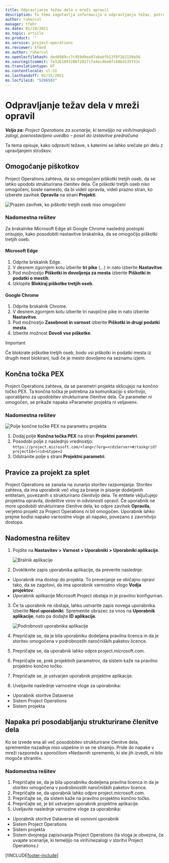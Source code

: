 ```yaml
---
title: Odpravljanje težav dela v mreži opravil
description: Ta tema zagotavlja informacije o odpravljanju težav, potrebne pri delu v mreži opravil.
author: ruhercul
manager: tfehr
ms.date: 01/19/2021
ms.topic: article
ms.product: ''
ms.service: project-operations
ms.reviewer: kfend
ms.author: ruhercul
ms.openlocfilehash: dedd989cc7c959d9ea97a0abfb13f8f1b2150a56
ms.sourcegitcommit: fa32b1893286f20271fa4ec4be8fc68bd135f53c
ms.translationtype: HT
ms.contentlocale: sl-SI
ms.lasthandoff: 02/15/2021
ms.locfileid: "5286583"
---
```

# <a name="troubleshoot-working-in-the-task-grid"></a>Odpravljanje težav dela v mreži opravil 

_**Velja za:** Project Operations za scenarije, ki temeljijo na virih/manjkajoči zalogi, poenostavljeno uvedbo – posel do izstavitve predračuna_

Ta tema opisuje, kako odpraviti težave, s katerimi se lahko srečate pri delu z upravljanjem stroškov.

## <a name="enable-cookies"></a>Omogočanje piškotkov

Project Operations zahteva, da so omogočeni piškotki tretjih oseb, da se lahko upodobi strukturirana členitev dela. Če piškotki tretjih oseb niso omogočeni, boste namesto, da bi videli opravila, videli prazno stran, ko izberete zavihek **Opravila** na strani **Projekti**.

![Prazen zavihek, ko piškotki tretjih oseb niso omogočeni](media/blankschedule.png)


### <a name="workaround"></a>Nadomestna rešitev
Za brskalnike Microsoft Edge ali Google Chrome naslednji postopki orisujejo, kako posodobiti nastavitve brskalnika, da se omogočijo piškotki tretjih oseb.

#### <a name="microsoft-edge"></a>Microsoft Edge

1. Odprite brskalnik Edge.
2. V desnem zgornjem kotu izberite **tri pike** (...) in nato izberite **Nastavitve**.
3. Pod možnostjo **Piškotki in dovoljenja za mesta** izberite **Piškotki in podatki o mestih**.
4. Izklopite **Blokiraj piškotke tretjih oseb**.

#### <a name="google-chrome"></a>Google Chrome

1. Odprite brskalnik Chrome.
2. V desnem zgornjem kotu izberite tri navpične pike in nato izberite **Nastavitve**.
3. Pod možnostjo **Zasebnost in varnost** izberite **Piškotki in drugi podatki mesta**.
4. Izberite možnost **Dovoli vse piškotke**.

> [!IMPORTANT]
> Če blokirate piškotke tretjih oseb, bodo vsi piškotki in podatki mesta iz drugih mest blokirani, tudi če je mesto dovoljeno na seznamu izjem.

## <a name="pex-endpoint"></a>Končna točka PEX

Project Operations zahteva, da se parametri projekta sklicujejo na končno točko PEX. Ta končna točka je potrebna za komunikacijo s storitvijo, uporabljeno za upodobitev strukturirane členitve dela. Če parameter ni omogočen, se prikaže napaka »Parameter projekta ni veljaven«. 

### <a name="workaround"></a>Nadomestna rešitev
 ![Polje končne točke PEX na parametru projekta](media/projectparameter.png)

1. Dodaj polje **Končna točka PEX** na stran **Projektni parametri**.
2. Posodobi polje z naslednjo vrednostjo: `https://project.microsoft.com/<lang>/?org=<cdsServer>#/taskgrid?projectId=\<id>&type=2`
3. Odstranite polje s strani **Projektni parametri**.

## <a name="privileges-for-project-for-the-web"></a>Pravice za projekt za splet

Project Operations se zanaša na zunanjo storitev razporejanja. Storitev zahteva, da ima uporabnik več vlog za branje in pisanje dodeljenih entitetam, povezanih s strukturirano členitvijo dela. Te entitete vključujejo projektna opravila, dodelitve virov in odvisnosti opravil. Če uporabnik ne more upodobiti strukturirane členitve dela, ko odpre zavihek **Opravila**, verjetno projekt za Project Operations ni bil omogočen. Uporabnik lahko prejme bodisi napako varnostne vloge ali napako, povezano z zavrnitvijo dostopa.


## <a name="workaround"></a>Nadomestna rešitev

1. Pojdite na **Nastavitev > Varnost > Uporabniki > Uporabniki aplikacije**.  

   ![Bralnik aplikacije](media/applicationuser.jpg)
   
2. Dvokliknite zapis uporabnika aplikacije, da preverite naslednje:

 - Uporabnik ima dostop do projekta. To preverjanje se običajno opravi tako, da se zagotovi, da ima uporabnik varnostno vlogo **Vodja projektov**.
 - Uporabnik aplikacije Microsoft Project obstaja in je pravilno konfiguriran.
 
3. Če ta uporabnik ne obstaja, lahko ustvarite zapis novega uporabnika. Izberite **Novi uporabniki**. Spremenite obrazec za vnos na **Uporabnik aplikacije**, nato pa dodajte **ID aplikacije**.

   ![Podrobnosti uporabnika aplikacije](media/applicationuserdetails.jpg)

4. Prepričajte se, da je bila uporabniku dodeljena pravilna licenca in da je storitev omogočena v podrobnostih naročniških paketov licence.
5. Prepričajte se, da uporabnik lahko odpre project.microsoft.com.
6. Prepričajte se, prek projektnih parametrov, da sistem kaže na pravilno projektno končno točko.
7. Prepričajte se, je ustvarjen uporabnik projektne aplikacije.
8. Uveljavite naslednje varnostne vloge za uporabnika:

  - Uporabnik storitve Dataverse
  - Sistem Project Operations
  - Sistem projekta

## <a name="error-when-updating-the-work-breakdown-structure"></a>Napaka pri posodabljanju strukturirane členitve dela

Ko se izvede ena ali več posodobitev strukturirane členitve dela, spremembe nazadnje niso uspešne in se ne shranijo. Pride do napake v mreži razporeda s sporočilom »Nedavnih sprememb, ki ste jih izvedli, ni bilo mogoče shraniti«.

### <a name="workaround"></a>Nadomestna rešitev

1. Prepričajte se, da je bila uporabniku dodeljena pravilna licenca in da je storitev omogočena v podrobnostih naročniških paketov licence.
2. Prepričajte se, da uporabnik lahko odpre project.microsoft.com.
3. Prepričajte se, da sistem kaže na pravilno projektno končno točko.
4. Prepričajte se, je bil ustvarjen uporabnik projektne aplikacije.
5. Uveljavite naslednje varnostne vloge za uporabnika:
  
  - Uporabnik storitve Dataverse ali osnovni uporabnik
  - Sistem Project Operations
  - Sistem projekta
  - Sistem dvojnega zapisovanja Project Operations (ta vloga je obvezna, če uvajate scenarije, ki temeljijo na virih/nezalogi v storitvi Project Operations.)


[!INCLUDE[footer-include](../includes/footer-banner.md)]